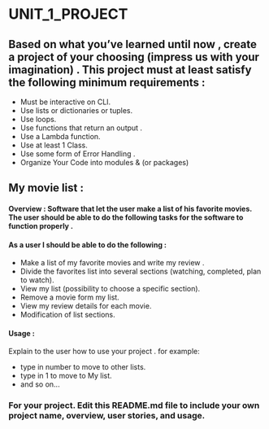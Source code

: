 # UNIT_1_PROJECT

## Based on what you’ve learned until now , create a project of your choosing (impress us with your imagination) . This project must at least satisfy the following minimum requirements :

- Must be interactive on CLI.
- Use lists or dictionaries or tuples. 
- Use loops.
- Use functions that return an output . 
- Use a Lambda function.
- Use at least 1 Class.
- Use some form of Error Handling .
- Organize Your Code into modules & (or packages)

## My movie list :

#### Overview : Software that let the user make a list of his favorite movies. The user should be able to do the following tasks for the software to function properly . 

#### As a user I should be able to do the following :
- Make a list of my favorite movies and write my review . 
- Divide the favorites list into several sections (watching, completed, plan to watch).
- View my list (possibility to choose a specific section).
- Remove a movie form my list.
- View my review details for each movie.
- Modification of list sections. 




#### Usage :
 Explain to the user how to use your project . 
 for example:
 - type in number to move to other lists.
 - type in 1 to move to My list.
 - and so on...


### For your project. Edit this README.md file to include your own project name,  overview, user stories, and usage. 
